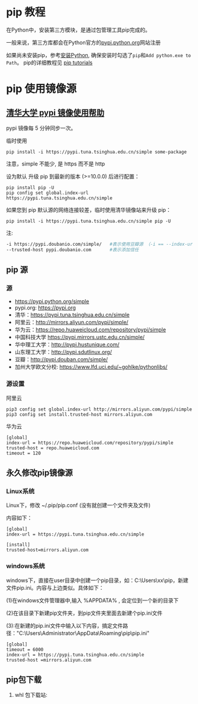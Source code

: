 # pip 教程

在Python中，安装第三方模块，是通过包管理工具pip完成的。 

一般来说，第三方库都会在Python官方的[pypi.python.org](https://pypi.python.org/)网站注册 

如果尚未安装pip，参考[安装Python](https://www.liaoxuefeng.com/wiki/1016959663602400/1016959856222624), 确保安装时勾选了`pip`和`Add python.exe to Path`。 pip的详细教程见 [pip tutorials](https://packaging.python.org/tutorials/installing-packages/)

# pip 使用镜像源

## [清华大学 pypi 镜像使用帮助](https://mirrors.tuna.tsinghua.edu.cn/help/pypi/)
pypi 镜像每 5 分钟同步一次。

临时使用
```
pip install -i https://pypi.tuna.tsinghua.edu.cn/simple some-package
```
注意，simple 不能少, 是 https 而不是 http

设为默认
升级 pip 到最新的版本 (>=10.0.0) 后进行配置：
```
pip install pip -U
pip config set global.index-url https://pypi.tuna.tsinghua.edu.cn/simple
```
如果您到 pip 默认源的网络连接较差，临时使用清华镜像站来升级 pip：
```
pip install -i https://pypi.tuna.tsinghua.edu.cn/simple pip -U
```

注:
```bash
-i https://pypi.doubanio.com/simple/   #表示使用豆瓣源 （-i == --index-url）
--trusted-host pypi.doubanio.com       #表示添加信任
```

## pip 源

### 源
- https://pypi.python.org/simple
- pypi.org: https://pypi.org
- 清华：https://pypi.tuna.tsinghua.edu.cn/simple
- 阿里云：http://mirrors.aliyun.com/pypi/simple/
- 华为云：https://repo.huaweicloud.com/repository/pypi/simple
- 中国科技大学 https://pypi.mirrors.ustc.edu.cn/simple/
- 华中理工大学：http://pypi.hustunique.com/
- 山东理工大学：http://pypi.sdutlinux.org/
- 豆瓣：http://pypi.douban.com/simple/
- 加州大学欧文分校: https://www.lfd.uci.edu/~gohlke/pythonlibs/

### 源设置

阿里云
```
pip3 config set global.index-url http://mirrors.aliyun.com/pypi/simple
pip3 config set install.trusted-host mirrors.aliyun.com
```

华为云
```
[global]
index-url = https://repo.huaweicloud.com/repository/pypi/simple
trusted-host = repo.huaweicloud.com
timeout = 120
```

## 永久修改pip镜像源

### Linux系统

Linux下，修改 ~/.pip/pip.conf (没有就创建一个文件夹及文件)

内容如下：
```
[global]
index-url = https://pypi.tuna.tsinghua.edu.cn/simple

[install]
trusted-host=mirrors.aliyun.com
```

### windows系统
windows下，直接在user目录中创建一个pip目录，如：C:\Users\xx\pip，新建文件pip.ini。内容与上边类似。具体如下：

(1)在windows文件管理器中,输入 %APPDATA% , 会定位到一个新的目录下

(2)在该目录下新建pip文件夹，到pip文件夹里面去新建个pip.ini文件

(3):在新建的pip.ini文件中输入以下内容，搞定文件路径："C:\Users\Administrator\AppData\Roaming\pip\pip.ini"
```
[global]
timeout = 6000
index-url = https://pypi.tuna.tsinghua.edu.cn/simple
trusted-host =mirrors.aliyun.com
```

## pip包下载

1. whl 包下载站: 